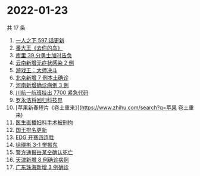 # 2022-01-23

共 17 条

<!-- BEGIN -->
<!-- 最后更新时间 Sun Jan 23 2022 02:09:38 GMT+0800 (China Standard Time) -->

1. [一人之下 597 话更新](https://www.zhihu.com/search?q=一人之下)
1. [番大王《去你的岛》](https://www.zhihu.com/search?q=去你的岛)
1. [库里 39 分勇士加时告负](https://www.zhihu.com/search?q=勇士)
1. [云南新增无症状感染 2 例](https://www.zhihu.com/search?q=云南疫情)
1. [游戏王：大师决斗](https://www.zhihu.com/search?q=游戏王)
1. [北京新增 7 例本土确诊](https://www.zhihu.com/search?q=北京疫情)
1. [河南新增确诊病例 3 例](https://www.zhihu.com/search?q=河南疫情)
1. [川航一航班挂出 7700 紧急代码](https://www.zhihu.com/search?q=川航航班紧急代码)
1. [罗永浩将回归科技界](https://www.zhihu.com/search?q=罗永浩回归)
1. [苹果新春短片《卷土重来》](https://www.zhihu.com/search?q=苹果 卷土重来)
1. [医生直播妇科手术被刑拘](https://www.zhihu.com/search?q=医生直播妇科手术)
1. [国王排名更新](https://www.zhihu.com/search?q=国王排名)
1. [EDG 开赛四连胜](https://www.zhihu.com/search?q=edg)
1. [徐瑛彬 3-1 樊振东](https://www.zhihu.com/search?q=樊振东)
1. [警方通报岳某仝确认死亡](https://www.zhihu.com/search?q=警方通报打工寻子)
1. [天津新增 8 例确诊病例](https://www.zhihu.com/search?q=天津疫情)
1. [广东珠海新增 3 例确诊](https://www.zhihu.com/search?q=广东疫情)

<!-- END -->

